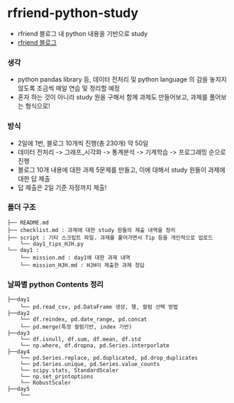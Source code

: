# rfriend-python-study
- rfriend 블로그 내 python 내용을 기반으로 study 
- [rfriend 블로그](https://rfriend.tistory.com/250?category=675917) 

### 생각
- python pandas library 등, 데이터 전처리 및 python language 의 감을 놓치지 않도록 조금씩 매일 연습 및 정리할 예정
- 혼자 하는 것이 아니라 study 원을 구해서 함께 과제도 만들어보고, 과제를 풀어보는 형식으로!

### 방식
- 2일에 1번, 블로그 10개씩 진행(총 230개) 약 50일
- 데이터 전처리 -> 그래프_시각화 -> 통계분석 -> 기계학습 -> 프로그래밍 순으로 진행
- 블로그 10개 내용에 대한 과제 5문제를 만들고, 이에 대해서 study 원들이 과제에 대한 답 제출
- 답 제출은 2일 기준 자정까지 제출!  

### 폴더 구조
```
├── README.md
├── checklist.md : 과제에 대한 study 원들의 제출 내역을 정리
├── script : 기타 스크립트 파일. 과제를 풀어가면서 Tip 등을 개인적으로 업로드
    └── day1_tips_HJH.py     
└── day1 :  
    └── mission.md : day1에 대한 과제 내역
    └── mission_HJH.md : HJH이 제출한 과제 정답
```

### 날짜별 python Contents 정리
```
├──day1
    └── pd.read_csv, pd.DataFrame 생성, 행, 컬럼 선택 방법
├──day2
    └── df.reindex, pd.date_range, pd.concat
    └── pd.merge(특정 컬럼기반, index 기반)
├──day3
    └── df.isnull, df.sum, df.mean, df.std
    └── np.where, df.dropna, pd.Series.interporlate
├──day4
    └── pd.Series.replace, pd.duplicated, pd.drop_duplicates
    └── pd.Series.unique, pd.Series.value_counts
    └── scipy.stats, StandardScaler
    └── np.set_printoptions
    └── RobustScaler
├──day5
    └── 
```